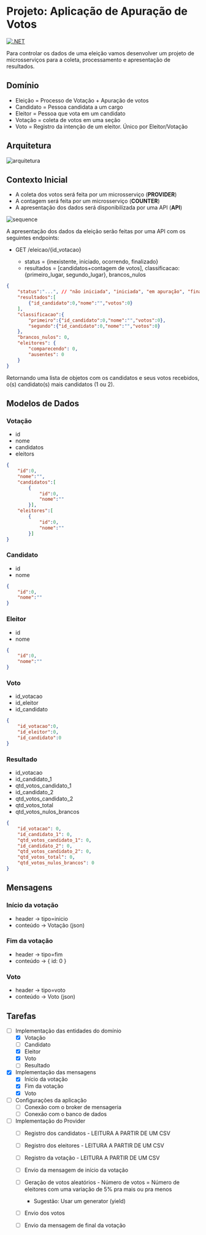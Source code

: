 # Projeto: Aplicação de Apuração de Votos

[![.NET](https://github.com/guionardo/eleicoes-ambevtech/actions/workflows/dotnet.yml/badge.svg)](https://github.com/guionardo/eleicoes-ambevtech/actions/workflows/dotnet.yml)

Para controlar os dados de uma eleição vamos desenvolver um projeto de microsserviços para a coleta, processamento e apresentação de resultados.

## Domínio

* Eleição = Processo de Votação + Apuração de votos
* Candidato = Pessoa candidata a um cargo
* Eleitor = Pessoa que vota em um candidato
* Votação = coleta de votos em uma seção
* Voto = Registro da intenção de um eleitor. Único por Eleitor/Votação
  
## Arquitetura

![arquitetura](Docs/08_projeto_arquitetura.svg)

## Contexto Inicial

* A coleta dos votos será feita por um microsserviço (**PROVIDER**)
* A contagem será feita por um  microsserviço (**COUNTER**)
* A apresentação dos dados será disponibilizada por uma API (**API**)

![sequence](Docs/08_sequence_diagram.svg)

A apresentação dos dados da eleição serão feitas por uma API com os seguintes endpoints:

* GET /eleicao/{id_votacao}
  
  * status = {inexistente, iniciado, ocorrendo, finalizado}
  * resultados = [candidatos+contagem de votos], classificacao:{primeiro_lugar, segundo_lugar}, brancos_nulos

```json
{
    "status":"...", // "não iniciada", "iniciada", "em apuração", "finalizada"
    "resultados":[
        {"id_candidato":0,"nome":"","votos":0}
    ],
    "classificacao":{
        "primeiro":{"id_candidato":0,"nome":"","votos":0},
        "segundo":{"id_candidato":0,"nome":"","votos":0}
    },
    "brancos_nulos": 0,
    "eleitores": {
        "comparecendo": 0,
        "ausentes": 0
    }
}
```

Retornando uma lista de objetos com os candidatos e seus votos recebidos, o(s) candidato(s) mais candidatos (1 ou 2).

## Modelos de Dados

### Votação

* id
* nome
* candidatos
* eleitors

```json
{
    "id":0,
    "nome":"",
    "candidatos":[
        {
            "id":0,
            "nome":""
        }],
    "eleitores":[
        {
            "id":0,
            "nome":""
        }]
}
```

### Candidato

* id
* nome

```json
{
    "id":0,
    "nome":""
}
```

### Eleitor

* id
* nome

```json
{
    "id":0,
    "nome":""
}
```

### Voto

* id_votacao
* id_eleitor
* id_candidato

```json
{
    "id_votacao":0,
    "id_eleitor":0,
    "id_candidato":0
}
```

### Resultado

* id_votacao
* id_candidato_1
* qtd_votos_candidato_1
* id_candidato_2
* qtd_votos_candidato_2
* qtd_votos_total
* qtd_votos_nulos_brancos

```json
{
    "id_votacao": 0,
    "id_candidato_1": 0,
    "qtd_votos_candidato_1": 0,
    "id_candidato_2": 0,
    "qtd_votos_candidato_2": 0,
    "qtd_votos_total": 0,
    "qtd_votos_nulos_brancos": 0
}
```

## Mensagens

### Início da votação

* header -> tipo=inicio
* conteúdo -> Votação (json)

### Fim da votação

* header -> tipo=fim
* conteúdo -> { id: 0 }

### Voto

* header -> tipo=voto
* conteúdo -> Voto (json)

## Tarefas

- [ ] Implementação das entidades do domínio
    - [x] Votação
    - [ ] Candidato
    - [x] Eleitor
    - [x] Voto
    - [ ] Resultado
- [x] Implementação das mensagens
    - [x] Início da votação
    - [x] Fim da votação
    - [x] Voto
- [ ] Configurações da aplicação
    - [ ] Conexão com o broker de mensageria
    - [ ] Conexão com o banco de dados
- [ ] Implementação do Provider
    - [ ] Registro dos candidatos - LEITURA A PARTIR DE UM CSV
    - [ ] Registro dos eleitores - LEITURA A PARTIR DE UM CSV
    - [ ] Registro da votação - LEITURA A PARTIR DE UM CSV
    - [ ] Envio da mensagem de início da votação
    - [ ] Geração de votos aleatórios - Número de votos = Número de eleitores com uma variação de 5% pra mais ou pra menos
        - Sugestão: Usar um generator (yield)
    - [ ] Envio dos votos
    - [ ] Envio da mensagem de final da votação



